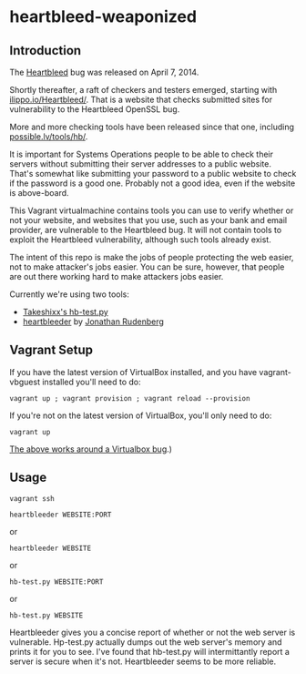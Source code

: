 # heartbleed-weaponized

## Introduction
The [Heartbleed](http://heartbleed.com/) bug was released on April 7, 2014.

Shortly thereafter, a raft of checkers and testers emerged, starting with [ilippo.io/Heartbleed/](http://filippo.io/Heartbleed/). That is a website that checks submitted sites for vulnerability to the Heartbleed OpenSSL bug.

More and more checking tools have been released since that one, including [possible.lv/tools/hb/](http://possible.lv/tools/hb/).

It is important for Systems Operations people to be able to check their servers without submitting their server addresses to a public website. That's somewhat like submitting your password to a public website to check if the password is a good one. Probably not a good idea, even if the website is above-board.

This Vagrant virtualmachine contains tools you can use to verify whether or not your website, and websites that you use, such as your bank and email provider, are vulnerable to the Heartbleed bug. It will not contain tools to exploit the Heartbleed vulnerability, although such tools already exist.

The intent of this repo is make the jobs of people protecting the web easier, not to make attacker's jobs easier. You can be sure, however, that people are out there working hard to make attackers jobs easier.

Currently we're using two tools:

* [Takeshixx's hb-test.py](https://gist.github.com/takeshixx/10107280) 
* [heartbleeder](https://github.com/titanous/heartbleeder) by [Jonathan Rudenberg](https://github.com/titanous)

## Vagrant Setup


If you have the latest version of VirtualBox installed, and you have vagrant-vbguest installed you'll need to do:

```
vagrant up ; vagrant provision ; vagrant reload --provision
```

If you're not on the latest version of VirtualBox, you'll only need to do:

```
vagrant up
```

[The above works around a Virtualbox bug](http://schof.org/2014/03/31/working-around-virtualbox-bug-12879/).)


## Usage

```
vagrant ssh
```

```
heartbleeder WEBSITE:PORT
```
or
```
heartbleeder WEBSITE
```

or 

```
hb-test.py WEBSITE:PORT
```
or

```
hb-test.py WEBSITE
```


Heartbleeder gives you a concise report of whether or not the web server is vulnerable. Hp-test.py actually dumps out the web server's memory and prints it for you to see. I've found that hb-test.py will intermittantly report a server is secure when it's not. Heartbleeder seems to be more reliable.

